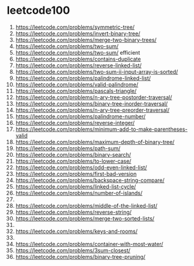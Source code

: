 # leetcode100
1. https://leetcode.com/problems/symmetric-tree/
2. https://leetcode.com/problems/invert-binary-tree/
3. https://leetcode.com/problems/merge-two-binary-trees/
4. https://leetcode.com/problems/two-sum/
5. https://leetcode.com/problems/two-sum/ efficient
6. https://leetcode.com/problems/contains-duplicate
7. https://leetcode.com/problems/reverse-linked-list/
8. https://leetcode.com/problems/two-sum-ii-input-array-is-sorted/
9. https://leetcode.com/problems/palindrome-linked-list/
10. https://leetcode.com/problems/valid-palindrome/
11. https://leetcode.com/problems/pascals-triangle/
12. https://leetcode.com/problems/n-ary-tree-postorder-traversal/
13. https://leetcode.com/problems/binary-tree-inorder-traversal/
14. https://leetcode.com/problems/n-ary-tree-preorder-traversal/
15. https://leetcode.com/problems/palindrome-number/
16. https://leetcode.com/problems/reverse-integer/
17. https://leetcode.com/problems/minimum-add-to-make-parentheses-valid
18. https://leetcode.com/problems/maximum-depth-of-binary-tree/
19. https://leetcode.com/problems/path-sum/
20. https://leetcode.com/problems/binary-search/
21. https://leetcode.com/problems/to-lower-case/
22. https://leetcode.com/problems/odd-even-linked-list/
23. https://leetcode.com/problems/first-bad-version
24. https://leetcode.com/problems/backspace-string-compare/
25. https://leetcode.com/problems/linked-list-cycle/
26. https://leetcode.com/problems/number-of-islands/
27.
29. https://leetcode.com/problems/middle-of-the-linked-list/
28. https://leetcode.com/problems/reverse-string/
30. https://leetcode.com/problems/merge-two-sorted-lists/
31. 
32. https://leetcode.com/problems/keys-and-rooms/
33.
34. https://leetcode.com/problems/container-with-most-water/
35. https://leetcode.com/problems/3sum-closest/
36. https://leetcode.com/problems/binary-tree-pruning/
